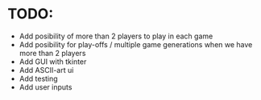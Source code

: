 # TODO:

- Add posibility of more than 2 players to play in each game
- Add posibility for play-offs / multiple game generations when we have more than 2 players
- Add GUI with tkinter
- Add ASCII-art ui
- Add testing
- Add user inputs
